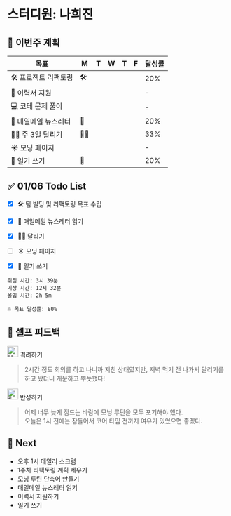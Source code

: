 # 스터디원: 나희진

## 🚀 이번주 계획
| 목표             | M | T | W | T | F | 달성률 |
|----------------|--| --- | --- | --- | --- |-----|
| 🛠️ 프로젝트 리팩토링  | 🛠️ |  |  |  |  | 20% |
| 📨 이력서 지원      |  |  |  |  |  | -   |
| 💻 코테 문제 풀이    |  |  |  |  |  | -   |
| 📩 매일메일 뉴스레터   | 📩 |  |  |  |  | 20% |
| 🏃‍♀️ 주 3일 달리기 | 🏃‍♀️ |  |  |  |  | 33% |
| ☀️️ 모닝 페이지     |  |  |  |  |  | -   |
| 📒 일기 쓰기       | 📒 |  |  |  |  | 20% |


## ✅ 01/06 Todo List

- [x] 🛠️ 팀 빌딩 및 리팩토링 목표 수립
- [x] 📩 매일메일 뉴스레터 읽기
- [x] 🏃‍♀️ 달리기
- [ ] ☀️ 모닝 페이지
- [x] 📒 일기 쓰기


```
취침 시간: 3시 39분
기상 시간: 12시 32분
몰입 시간: 2h 5m

🔥 목표 달성률: 80%
```

## 🎉 셀프 피드백

<img src="https://raw.githubusercontent.com/Tarikul-Islam-Anik/Animated-Fluent-Emojis/master/Emojis/Smilies/Hugging%20Face.png" alt="Hugging Face" width="25" height="25"> 격려하기</img>

> 2시간 정도 회의를 하고 나니까 지친 상태였지만, 저녁 먹기 전 나가서 달리기를 하고 왔더니 개운하고 뿌듯했다!

<img src="https://raw.githubusercontent.com/Tarikul-Islam-Anik/Animated-Fluent-Emojis/master/Emojis/Smilies/Face%20with%20Monocle.png" alt="Face with Monocle" width="25" height="25"> 반성하기</img>

> 어제 너무 늦게 잠드는 바람에 모닝 루틴을 모두 포기해야 했다. <br />
> 오늘은 1시 전에는 잠들어서 코어 타임 전까지 여유가 있었으면 좋겠다.

## 🌱 Next

- 오후 1시 데일리 스크럼
- 1주차 리팩토링 계획 세우기
- 모닝 루틴 단축어 만들기
- 매일메일 뉴스레터 읽기
- 이력서 지원하기
- 일기 쓰기

